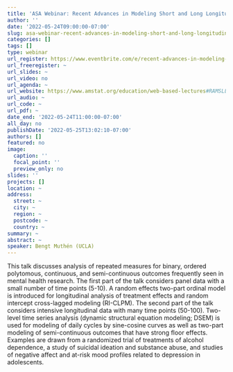 ```yaml
---
title: 'ASA Webinar: Recent Advances in Modeling Short and Long Longitudinal Data'
author: ''
date: '2022-05-24T09:00:00-07:00'
slug: asa-webinar-recent-advances-in-modeling-short-and-long-longitudinal-data
categories: []
tags: []
type: webinar
url_register: https://www.eventbrite.com/e/recent-advances-in-modeling-short-and-long-longitudinal-data-tickets-337414093637
url_freeregister: ~
url_slides: ~
url_video: no
url_agenda: ~
url_website: https://www.amstat.org/education/web-based-lectures#RAMSLLD
url_audio: ~
url_code: ~
url_pdf: ~
date_end: '2022-05-24T11:00:00-07:00'
all_day: no
publishDate: '2022-05-25T13:02:10-07:00'
authors: []
featured: no
image:
  caption: ''
  focal_point: ''
  preview_only: no
slides: ''
projects: []
location: ~
address:
  street: ~
  city: ~
  region: ~
  postcode: ~
  country: ~
summary: ~
abstract: ~
speaker: Bengt Muthén (UCLA)
---
```

<!--more-->
This talk discusses analysis of repeated measures for binary, ordered polytomous, continuous, and semi-continuous outcomes frequently seen in mental health research. The first part of the talk considers panel data with a small number of time points (5-10). A random effects two-part ordinal model is introduced for longitudinal analysis of treatment effects and random intercept cross-lagged modeling (RI-CLPM). The second part of the talk considers intensive longitudinal data with many time points (50-100). Two-level time series analysis (dynamic structural equation modeling; DSEM) is used for modeling of daily cycles by sine-cosine curves as well as two-part modeling of semi-continuous outcomes that have strong floor effects. Examples are drawn from a randomized trial of treatments of alcohol dependence, a study of suicidal ideation and substance abuse, and studies of negative affect and at-risk mood profiles related to depression in adolescents.